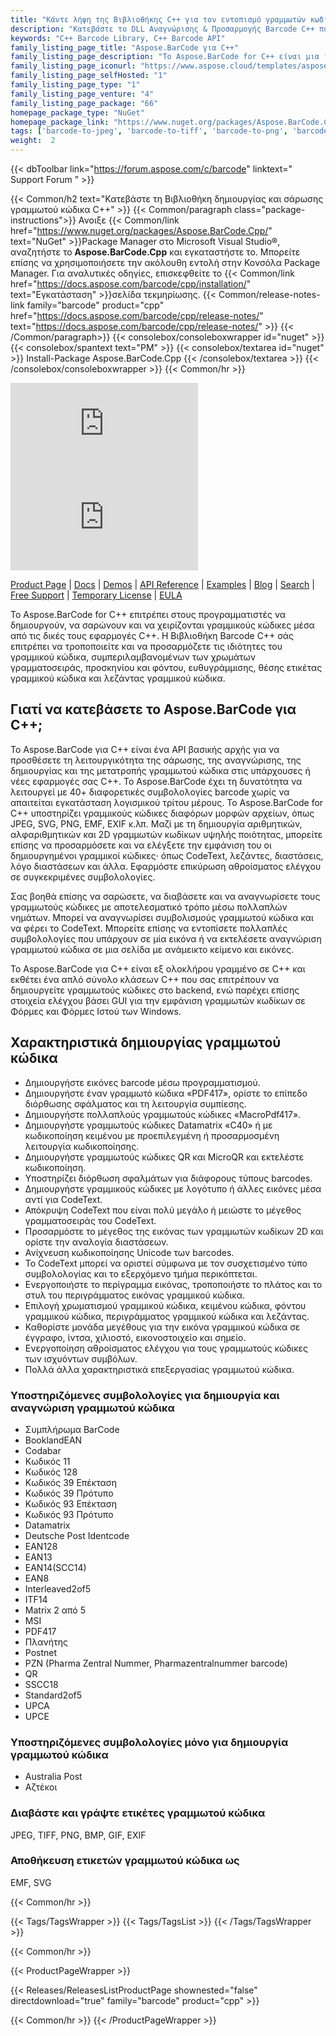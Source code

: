 ```yaml
---
title: "Κάντε λήψη της Βιβλιοθήκης C++ για τον εντοπισμό γραμμωτών κωδίκων | Aspose.BarCode API"
description: "Κατεβάστε το DLL Αναγνώρισης & Προσαρμογής Barcode C++ που σας επιτρέπει να αναπτύσσετε και να προσαρμόζετε γραμμωτούς κώδικες που υποστηρίζουν αριθμητικές, αλφαριθμητικές και 2D συμβολολογίες γραμμωτού κώδικα."
keywords: "C++ Barcode Library, C++ Barcode API"
family_listing_page_title: "Aspose.BarCode για C++"
family_listing_page_description: "Το Aspose.BarCode for C++ είναι μια ισχυρή και αξιόπιστη βιβλιοθήκη δημιουργίας και αναγνώρισης γραμμωτού κώδικα, γραμμένη σε C++14, επιτρέπει στους προγραμματιστές να προσθέτουν γρήγορα και εύκολα τη λειτουργία δημιουργίας και αναγνώρισης γραμμικού κώδικα στις εφαρμογές τους. Το Aspose.BarCode για C++ υποστηρίζει τα πιο καθιερωμένα πρότυπα γραμμικού κώδικα και προδιαγραφές barcode. Έχει τη δυνατότητα εξαγωγής σε πολλαπλές μορφές εικόνας όπως: BMP, GIF, JPEG, PNG, TIFF και SVG."
family_listing_page_iconurl: "https://www.aspose.cloud/templates/aspose/App_Themes/V3/images/barcode/272x272/aspose_barcode-for-cpp-min.png"
family_listing_page_selfHosted: "1"
family_listing_page_type: "1"
family_listing_page_venture: "4"
family_listing_page_package: "66"
homepage_package_type: "NuGet"
homepage_package_link: "https://www.nuget.org/packages/Aspose.BarCode.Cpp"
tags: ['barcode-to-jpeg', 'barcode-to-tiff', 'barcode-to-png', 'barcode-to-bmp', 'barcode-to-gif', 'barcode-to-exif', 'barcode-to-emf', 'barcode-to-svg']
weight:  2
---
```


{{< dbToolbar link="https://forum.aspose.com/c/barcode" linktext=" Support Forum " >}}

{{< Common/h2 text="Κατεβάστε τη Βιβλιοθήκη δημιουργίας και σάρωσης γραμμωτού κώδικα C++"  >}}
{{< Common/paragraph class="package-instructions">}}
Ανοιξε
{{< Common/link href="https://www.nuget.org/packages/Aspose.BarCode.Cpp/" text="NuGet"  >}}Package Manager στο Microsoft Visual Studio®, αναζητήστε το <b>Aspose.BarCode.Cpp</b> και εγκαταστήστε το. Μπορείτε επίσης να χρησιμοποιήσετε την ακόλουθη εντολή στην Κονσόλα Package Manager. Για αναλυτικές οδηγίες, επισκεφθείτε το
{{< Common/link href="https://docs.aspose.com/barcode/cpp/installation/" text="Εγκατάσταση"  >}}σελίδα τεκμηρίωσης.
{{< Common/release-notes-link family="barcode" product="cpp" href="https://docs.aspose.com/barcode/cpp/release-notes/" text="https://docs.aspose.com/barcode/cpp/release-notes/"  >}}
{{< /Common/paragraph>}}
{{< consolebox/consoleboxwrapper id="nuget" >}}
       {{< consolebox/spantext text="PM" >}}
       {{< consolebox/textarea id="nuget" >}} Install-Package Aspose.BarCode.Cpp {{< /consolebox/textarea >}}
{{< /consolebox/consoleboxwrapper >}}
{{< Common/hr >}}

![Nuget](https://img.shields.io/nuget/v/Aspose.BarCode.Cpp) ![Nuget](https://img.shields.io/nuget/dt/Aspose.BarCode.Cpp?label=nuget%20downloads)

[Product Page](https://products.aspose.com/barcode/cpp/) | [Docs](https://docs.aspose.com/barcode/cpp/) | [Demos](https://products.aspose.app/barcode/family) | [API Reference](https://reference.aspose.com/barcode/cpp) | [Examples](https://github.com/aspose-barcode/Aspose.Barcode-for-C) | [Blog](https://blog.aspose.com/category/barcode/) | [Search](https://search.aspose.com/) | [Free Support](https://forum.aspose.com/c/barcode) | [Temporary License](https://purchase.aspose.com/temporary-license) | [EULA](https://about.aspose.com/legal/eula/)

Το Aspose.BarCode for C++ επιτρέπει στους προγραμματιστές να δημιουργούν, να σαρώνουν και να χειρίζονται γραμμικούς κώδικες μέσα από τις δικές τους εφαρμογές C++. Η Βιβλιοθήκη Barcode C++ σάς επιτρέπει να τροποποιείτε και να προσαρμόζετε τις ιδιότητες του γραμμικού κώδικα, συμπεριλαμβανομένων των χρωμάτων γραμματοσειράς, προσκηνίου και φόντου, ευθυγράμμισης, θέσης ετικέτας γραμμικού κώδικα και λεζάντας γραμμικού κώδικα.

## Γιατί να κατεβάσετε το Aspose.BarCode για C++;

Το Aspose.BarCode για C++ είναι ένα API βασικής αρχής για να προσθέσετε τη λειτουργικότητα της σάρωσης, της αναγνώρισης, της δημιουργίας και της μετατροπής γραμμωτού κώδικα στις υπάρχουσες ή νέες εφαρμογές σας C++. Το Aspose.BarCode έχει τη δυνατότητα να λειτουργεί με 40+ διαφορετικές συμβολολογίες barcode χωρίς να απαιτείται εγκατάσταση λογισμικού τρίτου μέρους. Το Aspose.BarCode for C++ υποστηρίζει γραμμικούς κώδικες διαφόρων μορφών αρχείων, όπως JPEG, SVG, PNG, EMF, EXIF κ.λπ. Μαζί με τη δημιουργία αριθμητικών, αλφαριθμητικών και 2D γραμμωτών κωδίκων υψηλής ποιότητας, μπορείτε επίσης να προσαρμόσετε και να ελέγξετε την εμφάνιση του οι δημιουργημένοι γραμμικοί κώδικες· όπως CodeText, λεζάντες, διαστάσεις, λόγο διαστάσεων και άλλα. Εφαρμόστε επικύρωση αθροίσματος ελέγχου σε συγκεκριμένες συμβολολογίες.

Σας βοηθά επίσης να σαρώσετε, να διαβάσετε και να αναγνωρίσετε τους γραμμωτούς κώδικες με αποτελεσματικό τρόπο μέσω πολλαπλών νημάτων. Μπορεί να αναγνωρίσει συμβολισμούς γραμμωτού κώδικα και να φέρει το CodeText. Μπορείτε επίσης να εντοπίσετε πολλαπλές συμβολολογίες που υπάρχουν σε μία εικόνα ή να εκτελέσετε αναγνώριση γραμμωτού κώδικα σε μια σελίδα με ανάμεικτο κείμενο και εικόνες.

Το Aspose.BarCode για C++ είναι εξ ολοκλήρου γραμμένο σε C++ και εκθέτει ένα απλό σύνολο κλάσεων C++ που σας επιτρέπουν να δημιουργείτε γραμμωτούς κώδικες στο backend, ενώ παρέχει επίσης στοιχεία ελέγχου βάσει GUI για την εμφάνιση γραμμωτών κωδίκων σε Φόρμες και Φόρμες Ιστού των Windows.

## Χαρακτηριστικά δημιουργίας γραμμωτού κώδικα

- Δημιουργήστε εικόνες barcode μέσω προγραμματισμού.
- Δημιουργήστε έναν γραμμωτό κώδικα «PDF417», ορίστε το επίπεδο διόρθωσης σφάλματος και τη λειτουργία συμπίεσης.
- Δημιουργήστε πολλαπλούς γραμμωτούς κώδικες «MacroPdf417».
- Δημιουργήστε γραμμωτούς κώδικες Datamatrix «C40» ή με κωδικοποίηση κειμένου με προεπιλεγμένη ή προσαρμοσμένη λειτουργία κωδικοποίησης.
- Δημιουργήστε γραμμωτούς κώδικες QR και MicroQR και εκτελέστε κωδικοποίηση.
- Υποστηρίζει διόρθωση σφαλμάτων για διάφορους τύπους barcodes.
- Δημιουργήστε γραμμικούς κώδικες με λογότυπο ή άλλες εικόνες μέσα αντί για CodeText.
- Απόκρυψη CodeText που είναι πολύ μεγάλο ή μειώστε το μέγεθος γραμματοσειράς του CodeText.
- Προσαρμόστε το μέγεθος της εικόνας των γραμμωτών κωδίκων 2D και ορίστε την αναλογία διαστάσεων.
- Ανίχνευση κωδικοποίησης Unicode των barcodes.
- Το CodeText μπορεί να οριστεί σύμφωνα με τον συσχετισμένο τύπο συμβολολογίας και το εξερχόμενο τμήμα περικόπτεται.
- Ενεργοποιήστε το περίγραμμα εικόνας, τροποποιήστε το πλάτος και το στυλ του περιγράμματος εικόνας γραμμικού κώδικα.
- Επιλογή χρωματισμού γραμμικού κώδικα, κειμένου κώδικα, φόντου γραμμικού κώδικα, περιγράμματος γραμμικού κώδικα και λεζάντας.
- Καθορίστε μονάδα μεγέθους για την εικόνα γραμμικού κώδικα σε έγγραφο, ίντσα, χιλιοστό, εικονοστοιχείο και σημείο.
- Ενεργοποίηση αθροίσματος ελέγχου για τους γραμμωτούς κώδικες των ισχυόντων συμβόλων.
- Πολλά άλλα χαρακτηριστικά επεξεργασίας γραμμωτού κώδικα.

### Υποστηριζόμενες συμβολολογίες για δημιουργία και αναγνώριση γραμμωτού κώδικα

- Συμπλήρωμα BarCode
- BooklandEAN
- Codabar
- Κωδικός 11
- Κωδικός 128
- Κωδικός 39 Επέκταση
- Κωδικός 39 Πρότυπο
- Κωδικός 93 Επέκταση
- Κωδικός 93 Πρότυπο
- Datamatrix
- Deutsche Post Identcode
- EAN128
- EAN13
- EAN14(SCC14)
- EAN8
- Interleaved2of5
- ITF14
- Matrix 2 από 5
- MSI
- PDF417
- Πλανήτης
- Postnet
- PZN (Pharma Zentral Nummer, Pharmazentralnummer barcode)
- QR
- SSCC18
- Standard2of5
- UPCA
- UPCE

### Υποστηριζόμενες συμβολολογίες μόνο για δημιουργία γραμμωτού κώδικα

- Australia Post
- Αζτέκοι

### Διαβάστε και γράψτε ετικέτες γραμμωτού κώδικα

JPEG, TIFF, PNG, BMP, GIF, EXIF

### Αποθήκευση ετικετών γραμμωτού κώδικα ως

EMF, SVG

{{< Common/hr >}}

{{< Tags/TagsWrapper >}}
 {{< Tags/TagsList >}}
{{< /Tags/TagsWrapper >}}

{{< Common/hr >}}

{{< ProductPageWrapper >}}
<!-- ReleasesListProductPage-->
   {{< Releases/ReleasesListProductPage shownested="false"  directdownload="true" family="barcode" product="cpp" >}}
<!-- /ReleasesListProductPage-->
{{< Common/hr >}}
{{< /ProductPageWrapper >}}

